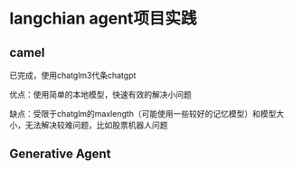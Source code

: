 # langchian agent项目实践

## camel

已完成，使用chatglm3代条chatgpt

优点：使用简单的本地模型，快速有效的解决小问题

缺点：受限于chatglm的maxlength（可能使用一些较好的记忆模型）和模型大小，无法解决较难问题，比如股票机器人问题

## Generative Agent
